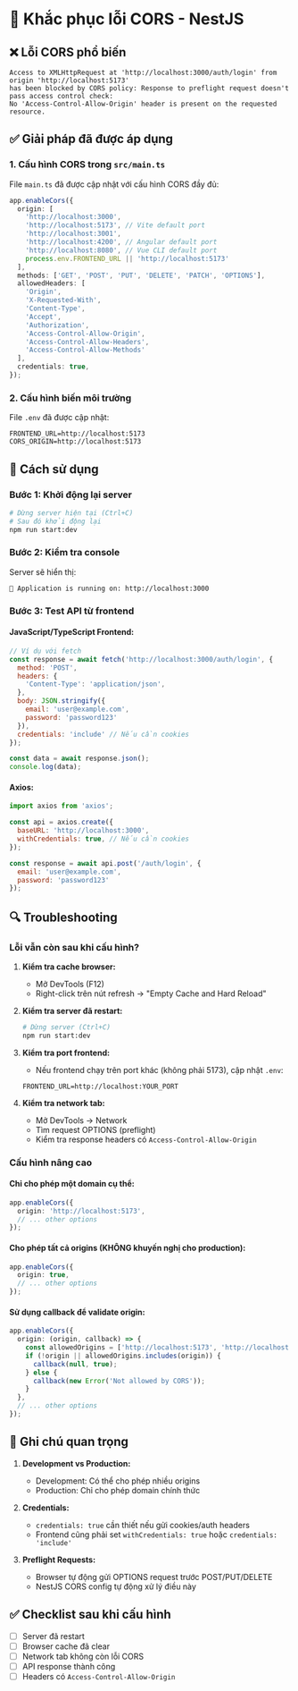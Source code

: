 # 🔧 Khắc phục lỗi CORS - NestJS

## ❌ Lỗi CORS phổ biến

```
Access to XMLHttpRequest at 'http://localhost:3000/auth/login' from origin 'http://localhost:5173' 
has been blocked by CORS policy: Response to preflight request doesn't pass access control check: 
No 'Access-Control-Allow-Origin' header is present on the requested resource.
```

## ✅ Giải pháp đã được áp dụng

### 1. Cấu hình CORS trong `src/main.ts`

File `main.ts` đã được cập nhật với cấu hình CORS đầy đủ:

```typescript
app.enableCors({
  origin: [
    'http://localhost:3000',
    'http://localhost:5173', // Vite default port
    'http://localhost:3001',
    'http://localhost:4200', // Angular default port
    'http://localhost:8080', // Vue CLI default port
    process.env.FRONTEND_URL || 'http://localhost:5173'
  ],
  methods: ['GET', 'POST', 'PUT', 'DELETE', 'PATCH', 'OPTIONS'],
  allowedHeaders: [
    'Origin',
    'X-Requested-With',
    'Content-Type',
    'Accept',
    'Authorization',
    'Access-Control-Allow-Origin',
    'Access-Control-Allow-Headers',
    'Access-Control-Allow-Methods'
  ],
  credentials: true,
});
```

### 2. Cấu hình biến môi trường

File `.env` đã được cập nhật:
```env
FRONTEND_URL=http://localhost:5173
CORS_ORIGIN=http://localhost:5173
```

## 🚀 Cách sử dụng

### Bước 1: Khởi động lại server
```bash
# Dừng server hiện tại (Ctrl+C)
# Sau đó khởi động lại
npm run start:dev
```

### Bước 2: Kiểm tra console
Server sẽ hiển thị:
```
🚀 Application is running on: http://localhost:3000
```

### Bước 3: Test API từ frontend

#### JavaScript/TypeScript Frontend:
```javascript
// Ví dụ với fetch
const response = await fetch('http://localhost:3000/auth/login', {
  method: 'POST',
  headers: {
    'Content-Type': 'application/json',
  },
  body: JSON.stringify({
    email: 'user@example.com',
    password: 'password123'
  }),
  credentials: 'include' // Nếu cần cookies
});

const data = await response.json();
console.log(data);
```

#### Axios:
```javascript
import axios from 'axios';

const api = axios.create({
  baseURL: 'http://localhost:3000',
  withCredentials: true, // Nếu cần cookies
});

const response = await api.post('/auth/login', {
  email: 'user@example.com',
  password: 'password123'
});
```

## 🔍 Troubleshooting

### Lỗi vẫn còn sau khi cấu hình?

1. **Kiểm tra cache browser:**
   - Mở DevTools (F12)
   - Right-click trên nút refresh → "Empty Cache and Hard Reload"

2. **Kiểm tra server đã restart:**
   ```bash
   # Dừng server (Ctrl+C)
   npm run start:dev
   ```

3. **Kiểm tra port frontend:**
   - Nếu frontend chạy trên port khác (không phải 5173), cập nhật `.env`:
   ```env
   FRONTEND_URL=http://localhost:YOUR_PORT
   ```

4. **Kiểm tra network tab:**
   - Mở DevTools → Network
   - Tìm request OPTIONS (preflight)
   - Kiểm tra response headers có `Access-Control-Allow-Origin`

### Cấu hình nâng cao

#### Chỉ cho phép một domain cụ thể:
```typescript
app.enableCors({
  origin: 'http://localhost:5173',
  // ... other options
});
```

#### Cho phép tất cả origins (KHÔNG khuyến nghị cho production):
```typescript
app.enableCors({
  origin: true,
  // ... other options
});
```

#### Sử dụng callback để validate origin:
```typescript
app.enableCors({
  origin: (origin, callback) => {
    const allowedOrigins = ['http://localhost:5173', 'http://localhost:3001'];
    if (!origin || allowedOrigins.includes(origin)) {
      callback(null, true);
    } else {
      callback(new Error('Not allowed by CORS'));
    }
  },
  // ... other options
});
```

## 📝 Ghi chú quan trọng

1. **Development vs Production:**
   - Development: Có thể cho phép nhiều origins
   - Production: Chỉ cho phép domain chính thức

2. **Credentials:**
   - `credentials: true` cần thiết nếu gửi cookies/auth headers
   - Frontend cũng phải set `withCredentials: true` hoặc `credentials: 'include'`

3. **Preflight Requests:**
   - Browser tự động gửi OPTIONS request trước POST/PUT/DELETE
   - NestJS CORS config tự động xử lý điều này

## ✅ Checklist sau khi cấu hình

- [ ] Server đã restart
- [ ] Browser cache đã clear
- [ ] Network tab không còn lỗi CORS
- [ ] API response thành công
- [ ] Headers có `Access-Control-Allow-Origin`
